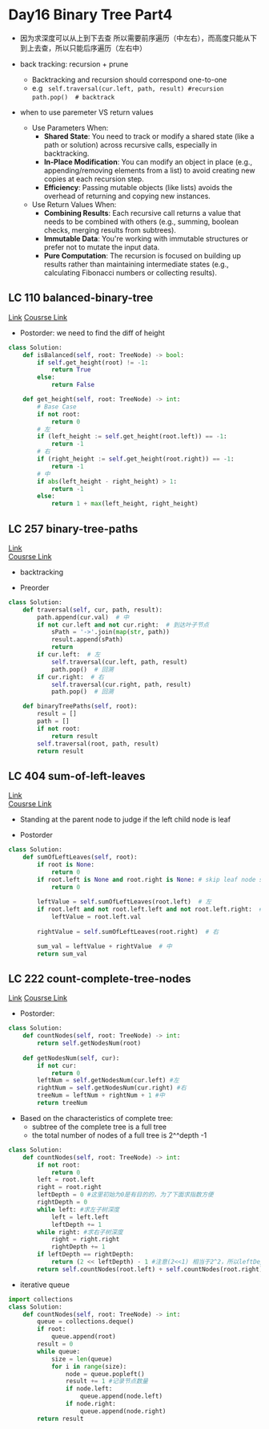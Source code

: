 
# Day16 Binary Tree Part4
- 因为求深度可以从上到下去查 所以需要前序遍历（中左右），而高度只能从下到上去查，所以只能后序遍历（左右中）
- back tracking: recursion + prune
    - Backtracking and recursion should correspond one-to-one
    - e.g ` self.traversal(cur.left, path, result) #recursion`
            `path.pop()  # backtrack`

- when to use paremeter VS return values
    - Use Parameters When:
        - **Shared State**: You need to track or modify a shared state (like a path or solution) across recursive calls, especially in backtracking.
        - **In-Place Modification**: You can modify an object in place (e.g., appending/removing elements from a list) to avoid creating new copies at each recursion step.
        - **Efficiency**: Passing mutable objects (like lists) avoids the overhead of returning and copying new instances.
    - Use Return Values When:
        - **Combining Results**: Each recursive call returns a value that needs to be combined with others (e.g., summing, boolean checks, merging results from subtrees).
        - **Immutable Data**: You're working with immutable structures or prefer not to mutate the input data.
        - **Pure Computation**: The recursion is focused on building up results rather than maintaining intermediate states (e.g., calculating Fibonacci numbers or collecting results).

## LC 110 balanced-binary-tree
[Link](https://leetcode.com/problems/balanced-binary-tree/description/)
[Cousrse Link](https://programmercarl.com/0110.%E5%B9%B3%E8%A1%A1%E4%BA%8C%E5%8F%89%E6%A0%91.html#%E9%A2%98%E5%A4%96%E8%AF%9D)
-  Postorder: we need to find the diff of height
```python
class Solution:
    def isBalanced(self, root: TreeNode) -> bool:
        if self.get_height(root) != -1:
            return True
        else:
            return False

    def get_height(self, root: TreeNode) -> int:
        # Base Case
        if not root:
            return 0
        # 左
        if (left_height := self.get_height(root.left)) == -1:
            return -1
        # 右
        if (right_height := self.get_height(root.right)) == -1:
            return -1
        # 中
        if abs(left_height - right_height) > 1:
            return -1
        else:
            return 1 + max(left_height, right_height)
```


##  LC 257 binary-tree-paths
[Link](https://leetcode.com/problems/binary-tree-paths/description/)   
[Cousrse Link](https://programmercarl.com/0257.%E4%BA%8C%E5%8F%89%E6%A0%91%E7%9A%84%E6%89%80%E6%9C%89%E8%B7%AF%E5%BE%84.html#%E5%85%B6%E4%BB%96%E8%AF%AD%E8%A8%80%E7%89%88%E6%9C%AC)

- backtracking 

-  Preorder
```python
class Solution:
    def traversal(self, cur, path, result):
        path.append(cur.val)  # 中
        if not cur.left and not cur.right:  # 到达叶子节点
            sPath = '->'.join(map(str, path))
            result.append(sPath)
            return
        if cur.left:  # 左
            self.traversal(cur.left, path, result)
            path.pop()  # 回溯
        if cur.right:  # 右
            self.traversal(cur.right, path, result)
            path.pop()  # 回溯

    def binaryTreePaths(self, root):
        result = []
        path = []
        if not root:
            return result
        self.traversal(root, path, result)
        return result
```



## LC 404 sum-of-left-leaves
[Link](https://leetcode.com/problems/sum-of-left-leaves/description/)           
[Cousrse Link](https://programmercarl.com/0404.%E5%B7%A6%E5%8F%B6%E5%AD%90%E4%B9%8B%E5%92%8C.html#%E6%80%9D%E8%B7%AF)
- Standing at the parent node to judge if the left child node is leaf

-  Postorder
```python
class Solution:
    def sumOfLeftLeaves(self, root):
        if root is None:
            return 0
        if root.left is None and root.right is None: # skip leaf node since cannot decide if this is the left
            return 0
        
        leftValue = self.sumOfLeftLeaves(root.left)  # 左
        if root.left and not root.left.left and not root.left.right:  # 左子树是左叶子的情况
            leftValue = root.left.val
            
        rightValue = self.sumOfLeftLeaves(root.right)  # 右

        sum_val = leftValue + rightValue  # 中
        return sum_val
```


## LC 222 count-complete-tree-nodes
[Link](https://leetcode.com/problems/count-complete-tree-nodes/description/)
[Cousrse Link](https://programmercarl.com/0222.%E5%AE%8C%E5%85%A8%E4%BA%8C%E5%8F%89%E6%A0%91%E7%9A%84%E8%8A%82%E7%82%B9%E4%B8%AA%E6%95%B0.html)

-  Postorder:
```python
class Solution:
    def countNodes(self, root: TreeNode) -> int:
        return self.getNodesNum(root)
        
    def getNodesNum(self, cur):
        if not cur:
            return 0
        leftNum = self.getNodesNum(cur.left) #左
        rightNum = self.getNodesNum(cur.right) #右
        treeNum = leftNum + rightNum + 1 #中
        return treeNum
```


-  Based on the characteristics of complete tree:
    - subtree of the complete tree is a full tree
    - the total number of nodes of a full tree is 2^^depth -1
```python
class Solution:
    def countNodes(self, root: TreeNode) -> int:
        if not root:
            return 0
        left = root.left
        right = root.right
        leftDepth = 0 #这里初始为0是有目的的，为了下面求指数方便
        rightDepth = 0
        while left: #求左子树深度
            left = left.left
            leftDepth += 1
        while right: #求右子树深度
            right = right.right
            rightDepth += 1
        if leftDepth == rightDepth:
            return (2 << leftDepth) - 1 #注意(2<<1) 相当于2^2，所以leftDepth初始为0
        return self.countNodes(root.left) + self.countNodes(root.right) + 1
```
-  iterative queue
```python
import collections
class Solution:
    def countNodes(self, root: TreeNode) -> int:
        queue = collections.deque()
        if root:
            queue.append(root)
        result = 0
        while queue:
            size = len(queue)
            for i in range(size):
                node = queue.popleft()
                result += 1 #记录节点数量
                if node.left:
                    queue.append(node.left)
                if node.right:
                    queue.append(node.right)
        return result
```
